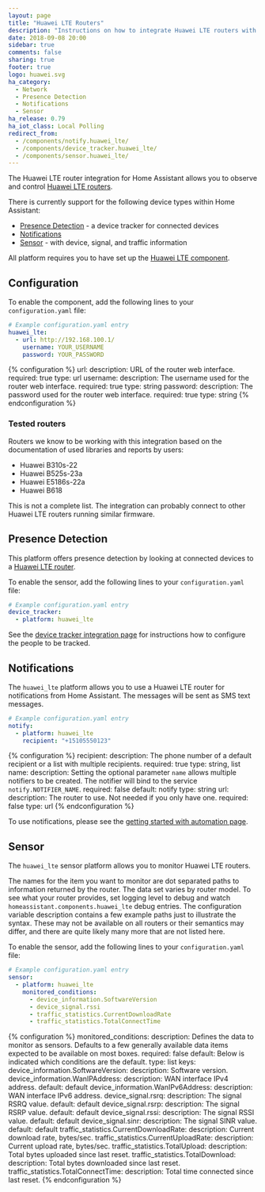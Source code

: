 ```yaml
---
layout: page
title: "Huawei LTE Routers"
description: "Instructions on how to integrate Huawei LTE routers with Home Assistant."
date: 2018-09-08 20:00
sidebar: true
comments: false
sharing: true
footer: true
logo: huawei.svg
ha_category:
  - Network
  - Presence Detection
  - Notifications
  - Sensor
ha_release: 0.79
ha_iot_class: Local Polling
redirect_from:
  - /components/notify.huawei_lte/
  - /components/device_tracker.huawei_lte/
  - /components/sensor.huawei_lte/
---
```


The Huawei LTE router integration for Home Assistant allows you to observe and control [Huawei LTE routers](https://consumer.huawei.com/en/smart-home/).

There is currently support for the following device types within Home Assistant:

- [Presence Detection](#presence-detection) - a device tracker for connected devices
- [Notifications](#notifications)
- [Sensor](#sensor) - with device, signal, and traffic information

All platform requires you to have set up the [Huawei LTE component](#configuration).

## Configuration

To enable the component, add the following lines to your
`configuration.yaml` file:

```yaml
# Example configuration.yaml entry
huawei_lte:
  - url: http://192.168.100.1/
    username: YOUR_USERNAME
    password: YOUR_PASSWORD
```

{% configuration %}
url:
  description: URL of the router web interface.
  required: true
  type: url
username:
  description: The username used for the router web interface.
  required: true
  type: string
password:
  description: The password used for the router web interface.
  required: true
  type: string
{% endconfiguration %}

### Tested routers

Routers we know to be working with this integration based on the documentation of used libraries and reports by users:

- Huawei B310s-22
- Huawei B525s-23a
- Huawei E5186s-22a
- Huawei B618

This is not a complete list. The integration can probably connect to other Huawei LTE routers running similar firmware.

## Presence Detection

This platform offers presence detection by looking at connected devices to a [Huawei LTE router](https://consumer.huawei.com/en/smart-home/).

To enable the sensor, add the following lines to your `configuration.yaml` file:

```yaml
# Example configuration.yaml entry
device_tracker:
  - platform: huawei_lte
```

See the [device tracker integration page](/components/device_tracker/) for instructions how to configure the people to be tracked.

## Notifications

The `huawei_lte` platform allows you to use a Huawei LTE router for notifications from Home Assistant. The messages will be sent as SMS text messages.

```yaml
# Example configuration.yaml entry
notify:
  - platform: huawei_lte
    recipient: "+15105550123"
```

{% configuration %}
recipient:
  description: The phone number of a default recipient or a list with multiple recipients.
  required: true
  type: string, list
name:
  description: Setting the optional parameter `name` allows multiple notifiers to be created. The notifier will bind to the service `notify.NOTIFIER_NAME`.
  required: false
  default: notify
  type: string
url:
  description: The router to use. Not needed if you only have one.
  required: false
  type: url
{% endconfiguration %}

To use notifications, please see the [getting started with automation page](/getting-started/automation/).

## Sensor

The `huawei_lte` sensor platform allows you to monitor Huawei LTE routers.

The names for the item you want to monitor are dot separated paths to information returned by the router. The data set varies by router model. To see what your router provides, set logging level to debug and watch `homeassistant.components.huawei_lte` debug entries. The configuration variable description contains a few example paths just to illustrate the syntax. These may not be available on all routers or their semantics may differ, and there are quite likely many more that are not listed here.

To enable the sensor, add the following lines to your `configuration.yaml` file:

```yaml
# Example configuration.yaml entry
sensor:
  - platform: huawei_lte
    monitored_conditions:
      - device_information.SoftwareVersion
      - device_signal.rssi
      - traffic_statistics.CurrentDownloadRate
      - traffic_statistics.TotalConnectTime
```

{% configuration %}
monitored_conditions:
  description: Defines the data to monitor as sensors. Defaults to a few generally available data items expected to be available on most boxes.
  required: false
  default: Below is indicated which conditions are the default.
  type: list
  keys:
    device_information.SoftwareVersion:
      description: Software version.
    device_information.WanIPAddress:
      description: WAN interface IPv4 address.
      default: default
    device_information.WanIPv6Address:
      description: WAN interface IPv6 address.
    device_signal.rsrq:
      description: The signal RSRQ value.
      default: default
    device_signal.rsrp:
      description: The signal RSRP value.
      default: default
    device_signal.rssi:
      description: The signal RSSI value.
      default: default
    device_signal.sinr:
      description: The signal SINR value.
      default: default
    traffic_statistics.CurrentDownloadRate:
      description: Current download rate, bytes/sec.
    traffic_statistics.CurrentUploadRate:
      description: Current upload rate, bytes/sec.
    traffic_statistics.TotalUpload:
      description: Total bytes uploaded since last reset.
    traffic_statistics.TotalDownload:
      description: Total bytes downloaded since last reset.
    traffic_statistics.TotalConnectTime:
      description: Total time connected since last reset.
{% endconfiguration %}
